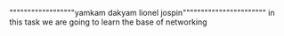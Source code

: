 """"""""""""""""""yamkam dakyam lionel jospin"""""""""""""""""""""""
in this task we are going to learn the base of networking
